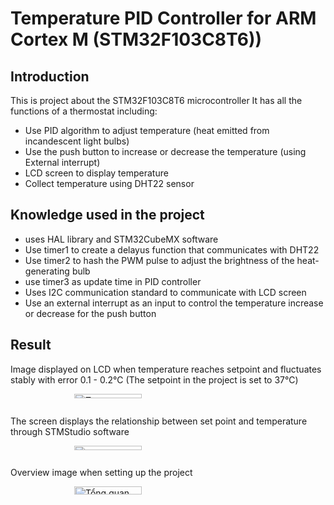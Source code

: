# **Temperature PID Controller for ARM Cortex M (STM32F103C8T6))**
## Introduction
This is project about the STM32F103C8T6 microcontroller
It has all the functions of a thermostat including:
* Use PID algorithm to adjust temperature (heat emitted from incandescent light bulbs)
* Use the push button to increase or decrease the temperature (using External interrupt)
* LCD screen to display temperature
* Collect temperature using DHT22 sensor
## Knowledge used in the project
* uses HAL library and STM32CubeMX software
* Use timer1 to create a delayus function that communicates with DHT22
* Use timer2 to hash the PWM pulse to adjust the brightness of the heat-generating bulb
* use timer3 as update time in PID controller
* Uses I2C communication standard to communicate with LCD screen
* Use an external interrupt as an input to control the temperature increase or decrease for the push button
## Result
Image displayed on LCD when temperature reaches setpoint and fluctuates stably with error 0.1 - 0.2℃ (The setpoint in the project is set to 37℃)

<div style="display:flex; justify-content:center;">
  <div style="width:300px;">
    <img src="https://github.com/Augustus-ThanhHuy/Temperature-PID-Controller-for-ARM-Cortex-M-STM32F103C8T6-/assets/109091737/439a62bc-b144-4284-87a1-d8b772d855cb" alt="Temperature" style="width:60%; height:auto;">
  </div>
</div>

The screen displays the relationship between set point and temperature through STMStudio software

<div style="display: flex; justify-content: center;">
   <div style="width:300px;">
    <img src="https://github.com/Augustus-ThanhHuy/Temperature-PID-Controller-for-ARM-Cortex-M-STM32F103C8T6-/assets/109091737/e83ac2f9-a052-4f61-b293-791afe0bcaeb"  style="width:60%; height:auto;">
  </div>
</div>

Overview image when setting up the project

<div style="display: flex; justify-content: center;">
    <div style="width:300px;">
    <img src="https://github.com/Augustus-ThanhHuy/Temperature-PID-Controller-for-ARM-Cortex-M-STM32F103C8T6-/assets/109091737/9c09c378-eaa1-4794-863c-f6102c0d5981" alt="Tổng quan mô hình"  style="width:60%; height:auto;">
  </div>
</div>
